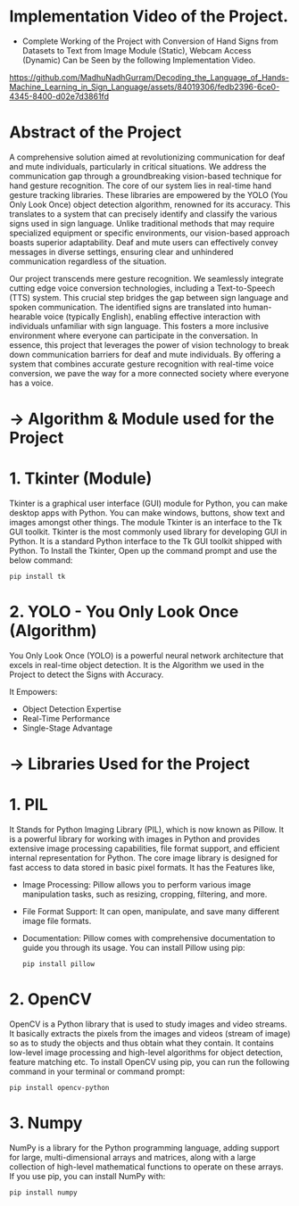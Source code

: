 # Implementation Video of the Project.
* Complete Working of the Project with Conversion of Hand Signs from Datasets to Text from Image Module (Static), Webcam Access (Dynamic) Can be Seen by the following Implementation Video.

https://github.com/MadhuNadhGurram/Decoding_the_Language_of_Hands-Machine_Learning_in_Sign_Language/assets/84019306/fedb2396-6ce0-4345-8400-d02e7d3861fd

# Abstract of the Project  
A comprehensive solution aimed at revolutionizing communication for deaf and  mute individuals, particularly in critical situations. We address the communication gap through a groundbreaking vision-based technique for hand gesture recognition. The core of our system lies in real-time hand gesture tracking libraries. These libraries are empowered by the YOLO (You Only Look Once) object detection algorithm, renowned for its accuracy. This translates to a system that can precisely identify and classify the various signs used in sign language. Unlike traditional methods that may require specialized equipment or specific environments, our vision-based approach boasts superior adaptability. Deaf and mute users can effectively convey messages in diverse settings, ensuring clear and unhindered communication regardless of the situation.
 
Our project transcends mere gesture recognition. We seamlessly integrate cutting edge voice conversion technologies, including a Text-to-Speech (TTS) system. This crucial step bridges the gap between sign language and spoken communication. The identified signs are translated into human-hearable voice (typically English), enabling effective interaction with individuals unfamiliar with sign language. This fosters a more inclusive environment where everyone can participate in the conversation. In essence, this project that leverages the power of vision technology to break down communication barriers for deaf and mute individuals. By offering a system that combines accurate gesture recognition with real-time voice conversion, we pave the way for a more connected society where everyone has a voice.

# -> Algorithm & Module used for the Project 

# 1. Tkinter (Module)
Tkinter is a graphical user interface (GUI) module for Python, you can make desktop apps with Python. You can make windows, buttons, show text and images amongst other things. The module Tkinter is an interface to the Tk GUI toolkit. Tkinter is the most commonly used library for developing GUI in Python. It is a standard Python interface to the Tk GUI toolkit shipped with Python.
To Install the Tkinter, Open up the command prompt and use the below command:

    pip install tk


# 2. YOLO - You Only Look Once (Algorithm)
You Only Look Once (YOLO) is a powerful neural network architecture that excels in real-time object detection. It is the Algorithm we used in the Project to detect the Signs with Accuracy.

It Empowers:
* Object Detection Expertise
* Real-Time Performance 
* Single-Stage Advantage

# -> Libraries Used for the Project
# 1. PIL
It Stands for Python Imaging Library (PIL), which is now known as Pillow. It is a powerful library for working with images in Python and provides extensive image processing capabilities, file format support, and efficient internal representation for Python. The core image library is designed for fast access to data stored in basic pixel formats.
It has the Features like,
* Image Processing: Pillow allows you to perform various image manipulation tasks, such as resizing, cropping, filtering, and more.
* File Format Support: It can open, manipulate, and save many different image file formats.
* Documentation: Pillow comes with comprehensive documentation to guide you through its usage.
You can install Pillow using pip:

      pip install pillow

# 2. OpenCV
OpenCV is a Python library that is used to study images and video streams. It basically extracts the pixels from the images and videos (stream of image) so as to study the objects and thus obtain what they contain. It contains low-level image processing and high-level algorithms for object detection, feature matching etc.
To install OpenCV using pip, you can run the following command in your terminal or command prompt:

    pip install opencv-python

# 3. Numpy
NumPy is a library for the Python programming language, adding support for large, multi-dimensional arrays and matrices, along with a large collection of high-level mathematical functions to operate on these arrays.
If you use pip, you can install NumPy with:
       
    pip install numpy
